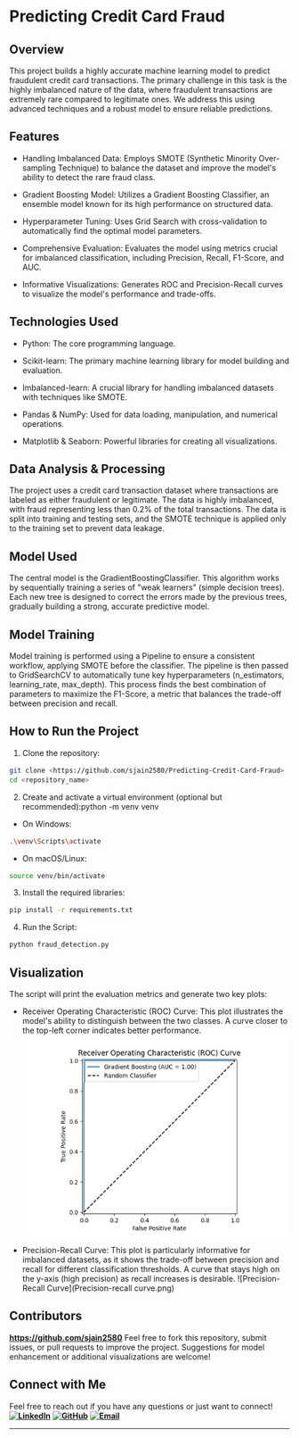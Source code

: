 # Predicting Credit Card Fraud

## Overview

This project builds a highly accurate machine learning model to predict fraudulent credit card transactions. The primary challenge in this task is the highly imbalanced nature of the data, where fraudulent transactions are extremely rare compared to legitimate ones. We address this using advanced techniques and a robust model to ensure reliable predictions.

## Features

- Handling Imbalanced Data: Employs SMOTE (Synthetic Minority Over-sampling Technique) to balance the dataset and improve the model's ability to detect the rare fraud class.

- Gradient Boosting Model: Utilizes a Gradient Boosting Classifier, an ensemble model known for its high performance on structured data.

- Hyperparameter Tuning: Uses Grid Search with cross-validation to automatically find the optimal model parameters.

- Comprehensive Evaluation: Evaluates the model using metrics crucial for imbalanced classification, including Precision, Recall, F1-Score, and AUC.

- Informative Visualizations: Generates ROC and Precision-Recall curves to visualize the model's performance and trade-offs.

## Technologies Used

- Python: The core programming language.

- Scikit-learn: The primary machine learning library for model building and evaluation.

- Imbalanced-learn: A crucial library for handling imbalanced datasets with techniques like SMOTE.

- Pandas & NumPy: Used for data loading, manipulation, and numerical operations.

- Matplotlib & Seaborn: Powerful libraries for creating all visualizations.

## Data Analysis & Processing

The project uses a credit card transaction dataset where transactions are labeled as either fraudulent or legitimate. The data is highly imbalanced, with fraud representing less than 0.2% of the total transactions. The data is split into training and testing sets, and the SMOTE technique is applied only to the training set to prevent data leakage.

## Model Used

The central model is the GradientBoostingClassifier. This algorithm works by sequentially training a series of "weak learners" (simple decision trees). Each new tree is designed to correct the errors made by the previous trees, gradually building a strong, accurate predictive model.

## Model Training

Model training is performed using a Pipeline to ensure a consistent workflow, applying SMOTE before the classifier. The pipeline is then passed to GridSearchCV to automatically tune key hyperparameters (n_estimators, learning_rate, max_depth). This process finds the best combination of parameters to maximize the F1-Score, a metric that balances the trade-off between precision and recall.

## How to Run the Project

1. Clone the repository:

```bash
git clone <https://github.com/sjain2580/Predicting-Credit-Card-Fraud>
cd <repository_name>
```

2. Create and activate a virtual environment (optional but recommended):python -m venv venv

- On Windows:
  
```bash
.\venv\Scripts\activate
```

- On macOS/Linux:

```bash
source venv/bin/activate
```

3. Install the required libraries:

```bash
pip install -r requirements.txt
```

4. Run the Script:

```bash
python fraud_detection.py
```

## Visualization

The script will print the evaluation metrics and generate two key plots:

- Receiver Operating Characteristic (ROC) Curve: This plot illustrates the model's ability to distinguish between the two classes. A curve closer to the top-left corner indicates better performance.
![ROC Curve](ROC.png)

- Precision-Recall Curve: This plot is particularly informative for imbalanced datasets, as it shows the trade-off between precision and recall for different classification thresholds. A curve that stays high on the y-axis (high precision) as recall increases is desirable.
![Precision-Recall Curve](Precision-recall curve.png)

## Contributors

**<https://github.com/sjain2580>**
Feel free to fork this repository, submit issues, or pull requests to improve the project. Suggestions for model enhancement or additional visualizations are welcome!

## Connect with Me

Feel free to reach out if you have any questions or just want to connect!
**[![LinkedIn](https://img.shields.io/badge/-LinkedIn-0A66C2?style=flat-square&logo=linkedin&logoColor=white)](https://www.linkedin.com/in/sjain04/)**
**[![GitHub](https://img.shields.io/badge/-GitHub-181717?style=flat-square&logo=github&logoColor=white)](https://github.com/sjain2580)**
**[![Email](https://img.shields.io/badge/-Email-D14836?style=flat-square&logo=gmail&logoColor=white)](mailto:sjain040395@gmail.com)**

---
